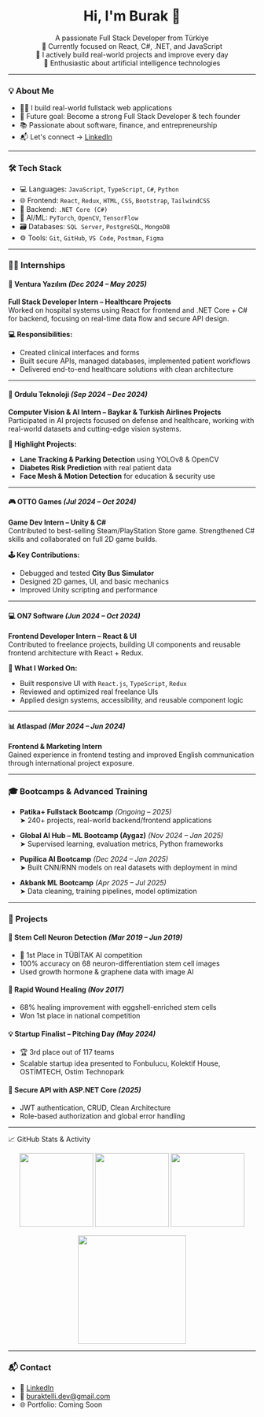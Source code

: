 <h1 align="center">Hi, I'm Burak 👋</h1>

<p align="center">
  A passionate Full Stack Developer from Türkiye <br/>
  🚀 Currently focused on React, C#, .NET, and JavaScript <br/>
  💼 I actively build real-world projects and improve every day <br/>
  🧠 Enthusiastic about artificial intelligence technologies
</p>

---

### 💡 About Me

- 👨‍💻 I build real-world fullstack web applications  
- 🎯 Future goal: Become a strong Full Stack Developer & tech founder  
- 📚 Passionate about software, finance, and entrepreneurship  
- 📬 Let's connect → [LinkedIn](https://www.linkedin.com/in/burak-telli-840468280/)

---

### 🛠️ Tech Stack

- 💻 Languages: `JavaScript`, `TypeScript`, `C#`, `Python`  
- 🌐 Frontend: `React`, `Redux`, `HTML`, `CSS`, `Bootstrap`, `TailwindCSS`  
- 🔧 Backend: `.NET Core (C#)`  
- 🧠 AI/ML: `PyTorch`, `OpenCV`, `TensorFlow`  
- 🗃️ Databases: `SQL Server`, `PostgreSQL`, `MongoDB`  
- ⚙️ Tools: `Git`, `GitHub`, `VS Code`, `Postman`, `Figma`

---

### 👨‍💻 Internships

#### 🏥 Ventura Yazılım *(Dec 2024 – May 2025)*  
**Full Stack Developer Intern – Healthcare Projects**  
Worked on hospital systems using React for frontend and .NET Core + C# for backend, focusing on real-time data flow and secure API design.

**💻 Responsibilities:**
- Created clinical interfaces and forms  
- Built secure APIs, managed databases, implemented patient workflows  
- Delivered end-to-end healthcare solutions with clean architecture

---

#### 🧠 Ordulu Teknoloji *(Sep 2024 – Dec 2024)*  
**Computer Vision & AI Intern – Baykar & Turkish Airlines Projects**  
Participated in AI projects focused on defense and healthcare, working with real-world datasets and cutting-edge vision systems.

**🚀 Highlight Projects:**
- **Lane Tracking & Parking Detection** using YOLOv8 & OpenCV  
- **Diabetes Risk Prediction** with real patient data  
- **Face Mesh & Motion Detection** for education & security use

---

#### 🎮 OTTO Games *(Jul 2024 – Oct 2024)*  
**Game Dev Intern – Unity & C#**  
Contributed to best-selling Steam/PlayStation Store game. Strengthened C# skills and collaborated on full 2D game builds.

**🕹️ Key Contributions:**
- Debugged and tested **City Bus Simulator**  
- Designed 2D games, UI, and basic mechanics  
- Improved Unity scripting and performance

---

#### 💻 ON7 Software *(Jun 2024 – Oct 2024)*  
**Frontend Developer Intern – React & UI**  
Contributed to freelance projects, building UI components and reusable frontend architecture with React + Redux.

**🔧 What I Worked On:**
- Built responsive UI with `React.js`, `TypeScript`, `Redux`  
- Reviewed and optimized real freelance UIs  
- Applied design systems, accessibility, and reusable component logic

---

#### 📊 Atlaspad *(Mar 2024 – Jun 2024)*  
**Frontend & Marketing Intern**  
Gained experience in frontend testing and improved English communication through international project exposure.

---

### 🎓 Bootcamps & Advanced Training

- **Patika+ Fullstack Bootcamp** *(Ongoing – 2025)*  
  ➤ 240+ projects, real-world backend/frontend applications

- **Global AI Hub – ML Bootcamp (Aygaz)** *(Nov 2024 – Jan 2025)*  
  ➤ Supervised learning, evaluation metrics, Python frameworks

- **Pupilica AI Bootcamp** *(Dec 2024 – Jan 2025)*  
  ➤ Built CNN/RNN models on real datasets with deployment in mind

- **Akbank ML Bootcamp** *(Apr 2025 – Jul 2025)*  
  ➤ Data cleaning, training pipelines, model optimization

---

### 🚀 Projects

#### 🧬 Stem Cell Neuron Detection *(Mar 2019 – Jun 2019)*  
- 🥇 1st Place in TÜBİTAK AI competition  
- 100% accuracy on 68 neuron-differentiation stem cell images  
- Used growth hormone & graphene data with image AI

#### 🧪 Rapid Wound Healing *(Nov 2017)*  
- 68% healing improvement with eggshell-enriched stem cells  
- Won 1st place in national competition  

#### 💡 Startup Finalist – Pitching Day *(May 2024)*  
- 🏆 3rd place out of 117 teams  
- Scalable startup idea presented to Fonbulucu, Kolektif House, OSTİMTECH, Ostim Technopark  

#### 🔐 Secure API with ASP.NET Core *(2025)*  
- JWT authentication, CRUD, Clean Architecture  
- Role-based authorization and global error handling

---
📈 GitHub Stats & Activity
<p align="center"> <img src="https://github-readme-stats.vercel.app/api?username=BurakTeli&show_icons=true&theme=github_dark" height="150"/> <img src="https://github-readme-streak-stats.herokuapp.com?user=BurakTeli&theme=github-dark&hide_border=true" height="150"/> <img src="https://github-readme-stats.vercel.app/api/top-langs/?username=BurakTeli&layout=compact&theme=github_dark" height="150"/> </p> <p align="center"> <img src="https://github-readme-activity-graph.vercel.app/graph?username=BurakTeli&theme=react-dark&custom_title=Burak%20Telli's%20Contribution%20Graph" height="220"/> </p>



---

### 📬 Contact

- 💼 [LinkedIn](https://www.linkedin.com/in/burak-telli-840468280/)
- 📧 buraktelli.dev@gmail.com
- 🌐 Portfolio: Coming Soon
